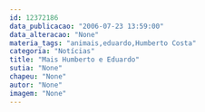 ```yaml
---
id: 12372186
data_publicacao: "2006-07-23 13:59:00"
data_alteracao: "None"
materia_tags: "animais,eduardo,Humberto Costa"
categoria: "Notícias"
title: "Mais Humberto e Eduardo"
sutia: "None"
chapeu: "None"
autor: "None"
imagem: "None"
---
```

<p> </p>
